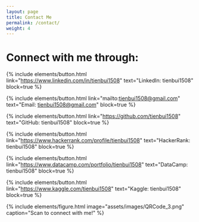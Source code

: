 ```yaml
---
layout: page
title: Contact Me
permalink: /contact/
weight: 4
---
```


# Connect with me through:

{% include elements/button.html link="https://www.linkedin.com/in/tienbui1508" text="LinkedIn: tienbui1508" block=true %}

{% include elements/button.html link="mailto:tienbui1508@gmail.com" text="Email: tienbui1508@gmail.com" block=true %}

{% include elements/button.html link="https://github.com/tienbui1508" text="GitHub: tienbui1508" block=true %}

{% include elements/button.html link="https://www.hackerrank.com/profile/tienbui1508" text="HackerRank: tienbui1508" block=true %}

{% include elements/button.html link="https://www.datacamp.com/portfolio/tienbui1508" text="DataCamp: tienbui1508" block=true %}

{% include elements/button.html link="https://www.kaggle.com/tienbui1508" text="Kaggle: tienbui1508" block=true %}

{% include elements/figure.html image="assets/images/QRCode_3.png" caption="Scan to connect with me!" %}
